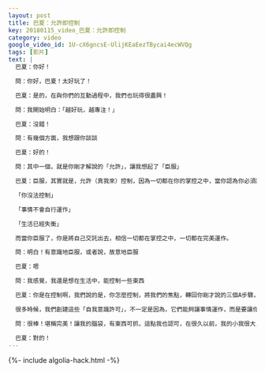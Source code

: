 ```yaml
---
layout: post
title: 巴夏：允許即控制
key: 20180115_video_巴夏：允許即控制
category: video
google_video_id: 1U-cX6gncsE-UlijKEaEezTBycai4ecWVQg
tags: [影片]
text: |
  巴夏：你好！

  問：你好，巴夏！太好玩了！

  巴夏：是的，在與你們的互動過程中，我們也玩得很盡興！

  問：我開始明白：「越好玩，越專注！」

  巴夏：沒錯！

  問：有幾個方面，我想跟你談談

  巴夏：好的！

  問：其中一個，就是你剛才解說的「允許」，讓我想起了「臣服」

  巴夏：臣服，其實就是，允許（真我來）控制，因為一切都在你的掌控之中，當你認為你必須讓事情發生，強迫事情發生，而不是允許它們自然發生，你其實是認為：

  「你沒法控制」

  「事情不會自行運作」

  「生活已經失衡」

  而當你臣服了，你是將自己交託出去，相信一切都在掌控之中，一切都在完美運作。

  問：明白！有意識地臣服，或者說，故意地臣服

  巴夏：嗯

  問：我感覺，我還是想在生活中，能控制一些東西

  巴夏：你是在控制啊，我們說的是，你怎麼控制，將我們的焦點，轉回你剛才說的三個A步驟，認可、讚賞、允許，讓我將注意力集中在某些方面，這給我一種「我是在控制」的感覺，這我們為你們定製的。因為我們很清楚，你們腦袋要的是什麼，於是，給了你們腦袋「方向盤」，你腦袋握著方向盤，轉轉樂，那它就會讓你放輕鬆，這樣的話，真正在控制的、那部分的「你」，便能自動順暢運作，而你們的頭腦中的小我，便想：「哈哈！我在開車車！」但小我不知道的是，方向盤的連接軸，並沒有跟車連在一起，這就是我們分享這些「自我意識許可」的原因。

  很多時候，我們創建這些「自我意識許可」，不一定是因為，它們能夠讓事情運作，而是要讓你的腦袋關注在它們身上（比如水晶、冥想），這樣你就可以允許一切，自然運作（神的大能在做工）

  問：很棒！堪稱完美！讓我的腦袋，有東西可抓，這點我也認可，在很久以前，我的小我很大，我也喜歡關注在某事上，想些東西，所以，給我腦袋一點東西，讓它可以慢慢「咀嚼」，這對我很重要，而且，讓我感覺很好！

  巴夏：對的！
---
```


{%- include algolia-hack.html -%}
